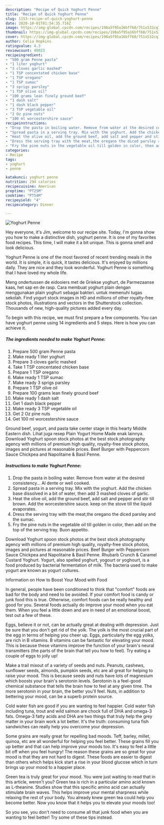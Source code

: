 ```yaml
---
description: "Recipe of Quick Yoghurt Penne"
title: "Recipe of Quick Yoghurt Penne"
slug: 1153-recipe-of-quick-yoghurt-penne
date: 2020-10-01T01:54:35.716Z
image: https://img-global.cpcdn.com/recipes/198a5f95a16bff60/751x532cq70/yoghurt-penne-recipe-main-photo.jpg
thumbnail: https://img-global.cpcdn.com/recipes/198a5f95a16bff60/751x532cq70/yoghurt-penne-recipe-main-photo.jpg
cover: https://img-global.cpcdn.com/recipes/198a5f95a16bff60/751x532cq70/yoghurt-penne-recipe-main-photo.jpg
author: Celia Hopkins
ratingvalue: 4.3
reviewcount: 40023
recipeingredient:
- "500 gram Penne pasta"
- "1 liter yoghurt"
- "3 cloves garlic mashed"
- "1 TSP concentated chicken base"
- "1 TSP oregano"
- "1 TSP sumac"
- "3 sprigs parsley"
- "1 TSP olive oil"
- "100 grams lean finely ground beef"
- "1 dash salt"
- "1 dash black pepper"
- "3 TSP vegetable oil"
- "2 Oz pine nuts"
- "100 ml worcestershire sauce"
recipeinstructions:
- "Drop the pasta in boiling water. Remove from water at the desired consistency... Al dente or well cooked."
- "Spread pasta in a serving tray. Mix with the yoghurt. Add the chicken base dissolved in a bit of water, then add 3 mashed cloves of garlic."
- "Heat the olive oil, add the ground beef, add salt and pepper and stir till brown. Add the worcestershire sauce. keep on the stove till the liquid evaporates."
- "Dress the serving tray with the meat,the oregano the diced parsley and the sumac."
- "Fry the pine nuts in the vegetable oil till golden in color, then add on the top of the serving tray. Buon appetito."
categories:
- Recipe
tags:
- yoghurt
- penne

katakunci: yoghurt penne 
nutrition: 294 calories
recipecuisine: American
preptime: "PT25M"
cooktime: "PT54M"
recipeyield: "4"
recipecategory: Dinner

---
```



![Yoghurt Penne](https://img-global.cpcdn.com/recipes/198a5f95a16bff60/751x532cq70/yoghurt-penne-recipe-main-photo.jpg)

Hey everyone, it's Jim, welcome to our recipe site. Today, I'm gonna show you how to make a distinctive dish, yoghurt penne. It is one of my favorites food recipes. This time, I will make it a bit unique. This is gonna smell and look delicious.

Yoghurt Penne is one of the most favored of recent trending meals in the world. It is simple, it is quick, it tastes delicious. It's enjoyed by millions daily. They are nice and they look wonderful. Yoghurt Penne is something that I have loved my whole life.

Meng ondertussen de eidooiers met de Griekse yoghurt, de Parmezaanse kaas, het sap en de rasp. Cara membuat yoghurt plain dengan menggunakan plain yoghurt sebagai bakteri. untuk memenuhi tugas sekolah. Find yogurt stock images in HD and millions of other royalty-free stock photos, illustrations and vectors in the Shutterstock collection. Thousands of new, high-quality pictures added every day.


To begin with this recipe, we must first prepare a few components. You can have yoghurt penne using 14 ingredients and 5 steps. Here is how you can achieve it.

<!--inarticleads1-->

##### The ingredients needed to make Yoghurt Penne:

1. Prepare 500 gram Penne pasta
1. Make ready 1 liter yoghurt
1. Prepare 3 cloves garlic mashed
1. Take 1 TSP concentated chicken base
1. Prepare 1 TSP oregano
1. Make ready 1 TSP sumac
1. Make ready 3 sprigs parsley
1. Prepare 1 TSP olive oil
1. Prepare 100 grams lean finely ground beef
1. Make ready 1 dash salt
1. Get 1 dash black pepper
1. Make ready 3 TSP vegetable oil
1. Get 2 Oz pine nuts
1. Get 100 ml worcestershire sauce


Ground beef, yogurt, and pasta take center stage in this hearty Middle Eastern dish. Lihat juga resep Plain Yogurt Home Made enak lainnya. Download Yoghurt spoon stock photos at the best stock photography agency with millions of premium high quality, royalty-free stock photos, images and pictures at reasonable prices. Beef Burger with Peppercorn Sauce Chickpea and Napolitaine &amp; Basil Penne. 

<!--inarticleads2-->

##### Instructions to make Yoghurt Penne:

1. Drop the pasta in boiling water. Remove from water at the desired consistency... Al dente or well cooked.
1. Spread pasta in a serving tray. Mix with the yoghurt. Add the chicken base dissolved in a bit of water, then add 3 mashed cloves of garlic.
1. Heat the olive oil, add the ground beef, add salt and pepper and stir till brown. Add the worcestershire sauce. keep on the stove till the liquid evaporates.
1. Dress the serving tray with the meat,the oregano the diced parsley and the sumac.
1. Fry the pine nuts in the vegetable oil till golden in color, then add on the top of the serving tray. Buon appetito.


Download Yoghurt spoon stock photos at the best stock photography agency with millions of premium high quality, royalty-free stock photos, images and pictures at reasonable prices. Beef Burger with Peppercorn Sauce Chickpea and Napolitaine &amp; Basil Penne. Rhubarb Crunch &amp; Caramel Custard Yoghurt. Yogurt, also spelled yoghurt, yogourt or yoghourt, is a food produced by bacterial fermentation of milk. The bacteria used to make yogurt are known as yogurt cultures. 

Information on How to Boost Your Mood with Food


In general, people have been conditioned to think that "comfort" foods are bad for the body and need to be avoided. If your comfort food is candy or junk food this is true. Otherwise, comfort foods can be really healthy and good for you. Several foods actually do improve your mood when you eat them. When you feel a little down and are in need of an emotional boost, test out a few of these.

Eggs, believe it or not, can be actually great at dealing with depression. Just be sure that you don't get rid of the yolk. The yolk is the most crucial part of the egg in terms of helping you cheer up. Eggs, particularly the egg yolks, are rich in B vitamins. B vitamins can be fantastic for elevating your mood. This is because these vitamins improve the function of your brain's neural transmitters (the parts of the brain that tell you how to feel). Try eating a couple of eggs to jolly up!

Make a trail mixout of a variety of seeds and nuts. Peanuts, cashews, sunflower seeds, almonds, pumpkin seeds, etc are all great for helping to raise your mood. This is because seeds and nuts have lots of magnesium which boosts your brain's serotonin levels. Serotonin is a feel-good chemical substance that tells the brain how to feel at any given time. The more serotonin in your brain, the better you'll feel. Nuts, in addition to bettering your mood, can be a superb protein source.

Cold water fish are good if you are wanting to feel happier. Cold water fish including tuna, trout and wild salmon are chock full of DHA and omega-3 fats. Omega-3 fatty acids and DHA are two things that truly help the grey matter in your brain work a lot better. It's the truth: consuming tuna fish sandwiches can really help you overcome your depression. 

Some grains are really great for repelling bad moods. Teff, barley, millet, quinoa, etc are all wonderful for helping you feel better. These grains fill you up better and that can help improve your moods too. It's easy to feel a little bit off when you feel hungry! The reason these grains are so great for your mood is that they are not hard to digest. These foods are easier to digest than others which helps kick start a rise in your blood glucose which in turn brings up your mood to a happier place.

Green tea is truly great for your mood. You were just waiting to read that in this article, weren't you? Green tea is rich in a particular amino acid known as L-theanine. Studies show that this specific amino acid can actually stimulate brain waves. This helps improve your mental sharpness while relaxing the rest of your body. You already knew green tea could help you become better. Now you know that it helps you to elevate your moods too!

So you see, you don't need to consume all that junk food when you are wanting to feel better! Try  some  of  these  tips  instead.

